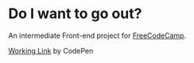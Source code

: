 # Do I want to go out?
An intermediate Front-end project for [FreeCodeCamp](https://www.freecodecamp.org/challenges/show-the-local-weather).

[Working Link](https://codepen.io/thisiswhale/pen/ppYXVL) by CodePen
